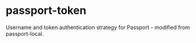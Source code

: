 passport-token
==============

Username and token authentication strategy for Passport - modified from passport-local.